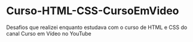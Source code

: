 # Curso-HTML-CSS-CursoEmVideo
 Desafios que realizei enquanto estudava com o curso de HTML e CSS do canal Curso em Vídeo no YouTube
